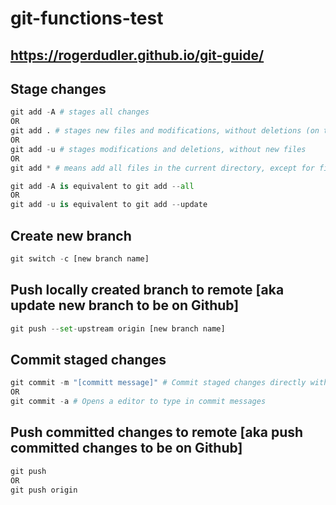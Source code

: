 # git-functions-test
## https://rogerdudler.github.io/git-guide/

## Stage changes
```python
git add -A # stages all changes
OR
git add . # stages new files and modifications, without deletions (on the current directory and its subdirectories).
OR
git add -u # stages modifications and deletions, without new files
OR
git add * # means add all files in the current directory, except for files whose name begin with a dot.
```
```python
git add -A is equivalent to git add --all
OR
git add -u is equivalent to git add --update
```

## Create new branch
```python
git switch -c [new branch name]
```

## Push locally created branch to remote [aka update new branch to be on Github]
```python
git push --set-upstream origin [new branch name]
```


## Commit staged changes
```python
git commit -m "[committ message]" # Commit staged changes directly with message
OR
git commit -a # Opens a editor to type in commit messages
```

## Push committed changes to remote [aka push committed changes to be on Github]
```python
git push
OR
git push origin
```


